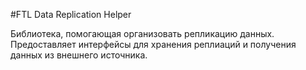 #FTL Data Replication Helper

Библиотека, помогающая организовать репликацию данных. Предоставляет интерфейсы для хранения реплиаций и получения данных из внешнего источника.